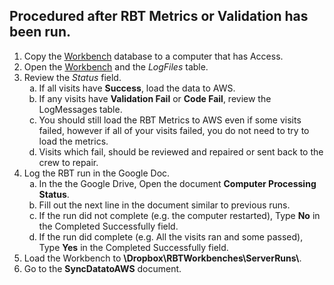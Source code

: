 <h2>Procedured after RBT Metrics or Validation has been run.</h2>
<ol type = "1">
	<li>Copy the <u>Workbench</u> database to a computer that has Access.</li>
	<li>Open the <u>Workbench</u> and the <i>LogFiles</i> table.</li>
	<li>Review the <i>Status</i> field.
		<ol type = "a">
			<li>If all visits have <strong>Success</strong>, load the data to AWS.</li>
			<li>If any visits have <strong>Validation Fail</strong> or <strong>Code Fail</strong>, review the LogMessages table.</li>
			<li>You should still load the RBT Metrics to AWS even if some visits failed, however if all of your visits failed, you do not need to try to load the metrics.</li>
			<li>Visits which fail, should be reviewed and repaired or sent back to the crew to repair.</li>
		</ol></li>
	<li>Log the RBT run in the Google Doc.
		<ol type = "a">
			<li>In the the Google Drive, Open the document <strong>Computer Processing Status</strong>.</li>
			<li>Fill out the next line in the document similar to previous runs.</li>
			<li>If the run did not complete (e.g. the computer restarted), Type <strong>No</strong> in the Completed Successfully field.</li>
			<li>If the run did complete (e.g. All the visits ran and some passed), Type <strong>Yes</strong> in the Completed Successfully field.</li>
		</ol></li>
	<li>Load the Workbench to <strong>\Dropbox\RBTWorkbenches\ServerRuns\</strong>.</li>
	<li>Go to the <strong>SyncDatatoAWS</strong> document.</li>
</ol>
